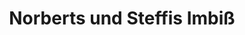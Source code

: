 ---
title: "Norberts und Steffis Imbiß"
url: /lollar/norberts-und-steffis-imbiss/
shop: Allgemein
---